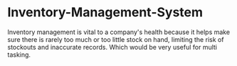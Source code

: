 # Inventory-Management-System
Inventory management is vital to a company's health because it helps make sure there is rarely too much or too little stock on hand, limiting the risk of stockouts and inaccurate records. Which would be very useful for multi tasking.
